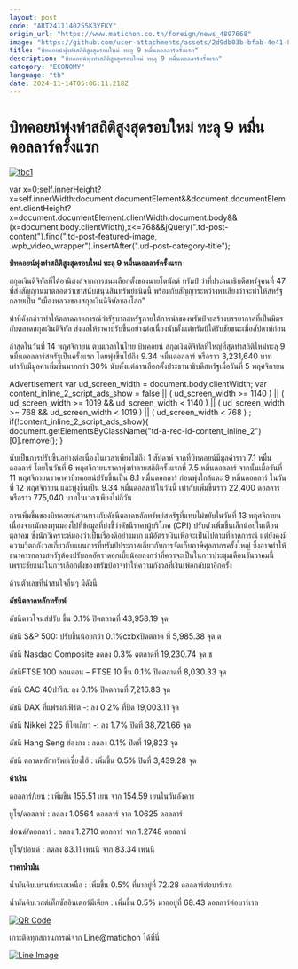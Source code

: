 ```yaml
---
layout: post
code: "ART2411140255K3YFKY"
origin_url: "https://www.matichon.co.th/foreign/news_4897668"
image: "https://github.com/user-attachments/assets/2d9db03b-bfab-4e41-8b93-dd768b2b2741"
title: "บิทคอยน์พุ่งทำสถิติสูงสุดรอบใหม่ ทะลุ 9 หมื่นดอลลาร์ครั้งแรก"
description: "บิทคอยน์พุ่งทำสถิติสูงสุดรอบใหม่ ทะลุ 9 หมื่นดอลลาร์ครั้งแรก"
category: "ECONOMY"
language: "th"
date: 2024-11-14T05:06:11.218Z
---
```


# บิทคอยน์พุ่งทำสถิติสูงสุดรอบใหม่ ทะลุ 9 หมื่นดอลลาร์ครั้งแรก

[![](https://www.matichon.co.th/wp-content/uploads/2024/11/tbc1.jpg "tbc1")](https://www.matichon.co.th/wp-content/uploads/2024/11/tbc1.jpg)

var x=0;self.innerHeight?x=self.innerWidth:document.documentElement&&document.documentElement.clientHeight?x=document.documentElement.clientWidth:document.body&&(x=document.body.clientWidth),x<=768&&jQuery(".td-post-content").find(".td-post-featured-image, .wpb\_video\_wrapper").insertAfter(".ud-post-category-title");

**บิทคอยน์พุ่งทำสถิติสูงสุดรอบใหม่ ทะลุ 9 หมื่นดอลลาร์ครั้งแรก**

สกุลเงินดิจิทัลที่ได้อานิสงส์จากการชนะเลือกตั้งของนายโดนัลด์ ทรัมป์ ว่าที่ประานาธิบดีสหรัฐคนที่ 47 ที่ส่งสัญญานมาตลอดว่าเขาสนับสนุนสินทรัพย์ชนิดนี้ พร้อมกับสัญญาระหว่างหาเสียงว่าจะทำให้สหรัฐกลายเป็น “เมืองหลวงของสกุลเงินดิจิทัลของโลก”

ท่าทีดังกล่าวทำให้ตลาดคาดการณ์ว่ารัฐบาลสหรัฐภายใต้การนำของทรัมป์จะสร้างบรรยากาศที่เป็นมิตรกับตลาดสกุลเงินดิจิทัล ส่งผลให้ราคาปรับขึ้นอย่างต่อเนื่องนับตั้งแต่ทรัมป์ได้รับชัยชนะเมื่อสัปดาห์ก่อน

ล่าสุดในวันที่ 14 พฤศจิกายน ตามเวลาในไทย บิทคอยน์ สกุลเงินดิจิทัลที่ใหญ่ที่สุดทำสถิติใหม่ทะลุ 9 หมื่นดอลลาร์สหรัฐเป็นครั้งแรก โดยพุ่งขึ้นไปถึง 9.34 หมื่นดอลลาร์ หรือราว 3,231,640 บาท เท่ากับมีมูลค่าเพิ่มขึ้นมากกว่า 30% นับตั้งแต่การเลือกตั้งประธานาธิบดีสหรัฐเมื่อวันที่ 5 พฤศจิกายน

Advertisement var ud\_screen\_width = document.body.clientWidth; var content\_inline\_2\_script\_ads\_show = false || ( ud\_screen\_width >= 1140 ) || ( ud\_screen\_width >= 1019 && ud\_screen\_width < 1140 ) || ( ud\_screen\_width >= 768 && ud\_screen\_width < 1019 ) || ( ud\_screen\_width < 768 ) ; if(!content\_inline\_2\_script\_ads\_show){ document.getElementsByClassName("td-a-rec-id-content\_inline\_2")\[0\].remove(); }

นับเป็นการปรับขึ้นอย่างต่อเนื่องในเวลาเพียงไม่ถึง 1 สัปดาห์ จากที่บิทคอยน์มีมูลค่าราว 7.1 หมื่นดอลลาร์ โดยในวันที่ 6 พฤศจิกายนราคาพุ่งทำลายสถิติครั้งแรกที่ 7.5 หมื่นดอลลาร์ จากนั้นเมื่อวันที่ 11 พฤศจิกายนราคาคาบิทคอยน์ปรับขึ้นเป็น 8.1 หมื่นดอลลาร์ ก่อนพุ่งใกล้แตะ 9 หมื่นดอลลาร์ ในวันที่ 12 พฤศจิกายน และพุ่งขึ้นเป็น 9.34 หมื่นดอลลาร์ในวันนี้ เท่ากับเพิ่มขึ้นราว 22,400 ดอลลาร์ หรือราว 775,040 บาทในเวลาเพียงไม่กี่วัน

การเพิ่มขึ้นของบิทคอยน์สวนทางกับดัชนีตลาดหลักทรัพย์สหรัฐที่แทบไม่ขยับในวันที่ 13 พฤศจิกายน เนื่องจากนักลงทุนมองไปที่ข้อมูลที่บ่งชี้ว่าดัชนีราคาผู้บริโภค (CPI) ปรับตัวเพิ่มขึ้นเล็กน้อยในเดือนตุลาคม ซึ่งนักวิเคราะห์มองว่าเป็นเรื่องดีอย่างมาก แม้อัตราเงินเฟ้อจะเป็นไปตามที่คาดการณ์ แต่ยังคงมีความวิตกกังวลเกี่ยวกับแผนการที่ทรัมป์ประกาศเกี่ยวกับการจัดเก็บภาษีศุลกากรครั้งใหญ่ ซึ่งอาจทำให้ธนาคารกลางสหรัฐต้องปรับลดอัตราดอกเบี้ยน้อยลงกว่าที่ควรจะเป็นในการประชุมเดือนธันวาคมนี้ เพราะชัยชนะในการเลือกตั้งของทรัมป์อาจทำให้ความกังวลที่เงินเฟ้อกลับมาอีกครั้ง

ด้านตัวเลขที่น่าสนใจอื่นๆ มีดังนี้

**ดัชนีตลาดหลักทรัยพ์**

ดัชนีดาวโจนส์ปรับ ขึ้น 0.1% ปิดตลาดที่ 43,958.19 จุด

ดัชนี S&P 500: ปรับขึ้นน้อยกว่า 0.1%cxbxปิดตลาด ที่ 5,985.38 จุด ด

ดัชนี Nasdaq Composite ลดลง 0.3% ดตลาดที่ 19,230.74 จุด ช

ดัชนีFTSE 100 ลอนดอน – FTSE 10 ขึ้น 0.1% ปิดตลาดที่ 8,030.33 จุด

ดัชนี CAC 40ปารีส: ลง 0.1% ปิดตลาดที่ 7,216.83 จุด

ดัชนี DAX ที่แฟรงก์เฟิร์ต -: ลง 0.2% ที่ปิด 19,003.11 จุด

ดัชนี Nikkei 225 ที่โตเกียว -: ลง 1.7% ปิดที่ 38,721.66 จุด

ดัชนี Hang Seng ฮ่องกง : ลดลง 0.1% ปิดที่ 19,823 จุด

ดัชนี ตลาดหลักทรัพย์เซี่ยงไฮ้ : เพิ่มขึ้น 0.5% ปิดที่ 3,439.28 จุด

**ค่าเงิน**

ดอลลาร์/เยน : เพิ่มขึ้น 155.51 เยน จาก 154.59 เยนในวันอังคาร

ยูโร/ดอลลาร์ : ลดลง 1.0564 ดอลลาร์ จาก 1.0625 ดอลลาร์

ปอนด์/ดอลลาร์ : ลดลง 1.2710 ดอลลาร์ จาก 1.2748 ดอลลาร์

ยูโร/ปอนด์ : ลดลง 83.11 เพนนี จาก 83.34 เพนนี

**ราคาน้ำมัน**

น้ำมันดิบเบรนท์ทะเลเหนือ : เพิ่มขึ้น 0.5% ที่มาอยู่ที่ 72.28 ดอลลาร์ต่อบาร์เรล

น้ำมันดิบเวสต์เท็กซัสอินเตอร์มีเดียต : เพิ่มขึ้น 0.5% มาออยู่ที่ 68.43 ดอลลาร์ต่อบาร์เรล

[![QR Code](https://www.matichon.co.th/wp-content/uploads/2023/07/wob1371z.jpg)](https://lin.ee/ht0nDxX)

เกาะติดทุกสถานการณ์จาก Line@matichon ได้ที่นี่

[![Line Image](https://www.matichon.co.th/wp-content/uploads/2023/07/th.png)](https://lin.ee/ht0nDxX)
